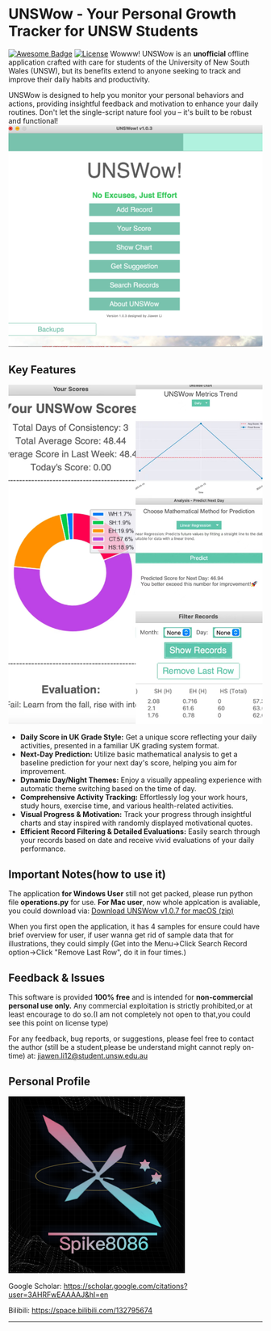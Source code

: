 # UNSWow - Your Personal Growth Tracker for UNSW Students

[![Awesome Badge](https://img.shields.io/badge/Awesome-UNSWow-brightgreen.svg)](https://github.com/your-github-username/your-repo-name)
[![License](https://img.shields.io/badge/License-Apache%202.0-blue.svg)](https://opensource.org/licenses/Apache-2.0)
Wowww! UNSWow is an **unofficial** offline application crafted with care for students of the University of New South Wales (UNSW), but its benefits extend to anyone seeking to track and improve their daily habits and productivity.

UNSWow is designed to help you monitor your personal behaviors and actions, providing insightful feedback and motivation to enhance your daily routines. Don't let the single-script nature fool you – it's built to be robust and functional! 
<img src="display1.png">

## Key Features
<img src="display_merge.jpg">

* **Daily Score in UK Grade Style:** Get a unique score reflecting your daily activities, presented in a familiar UK grading system format.
* **Next-Day Prediction:** Utilize basic mathematical analysis to get a baseline prediction for your next day's score, helping you aim for improvement.
* **Dynamic Day/Night Themes:** Enjoy a visually appealing experience with automatic theme switching based on the time of day.
* **Comprehensive Activity Tracking:** Effortlessly log your work hours, study hours, exercise time, and various health-related activities.
* **Visual Progress & Motivation:** Track your progress through insightful charts and stay inspired with randomly displayed motivational quotes.
* **Efficient Record Filtering & Detailed Evaluations:** Easily search through your records based on date and receive vivid evaluations of your daily performance.

## Important Notes(how to use it)

The application  **for Windows User** still not get packed, please run python file **operations.py** for use.
 **For Mac user**, now whole applcation is avaliable, you could download via:
[Download UNSWow v1.0.7 for macOS (zip)](https://github.com/Spike8086/UNSWow/releases/download/v1.0.7-mac/UNSW.v1.0.7.app.zip)

When you first open the application, it has 4 samples for ensure could have brief overview for user, if user wanna get rid of sample data that for illustrations, they could simply (Get into the Menu->Click Search Record option->Click "Remove Last Row", do it in four times.)

## Feedback & Issues
This software is provided **100% free** and is intended for **non-commercial personal use only.** Any commercial exploitation is strictly prohibited,or at least encourage to do so.(I am not completely not open to that,you could see this point on license type)

For any feedback, bug reports, or suggestions, please feel free to contact the author (still be a student,please be understand might cannot reply on-time) at: jiawen.li12@student.unsw.edu.au

## Personal Profile
<img src="Spike8086.png" width="350" height="350">

Google Scholar: https://scholar.google.com/citations?user=3AHRFwEAAAAJ&hl=en

Bilibili: https://space.bilibili.com/132795674

---
